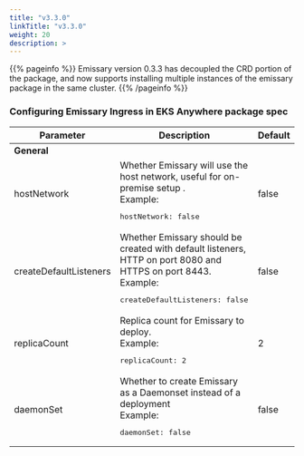 ```yaml
---
title: "v3.3.0"
linkTitle: "v3.3.0"
weight: 20
description: >
---
```


{{% pageinfo %}}
Emissary version 0.3.3 has decoupled the CRD portion of the package, and now supports installing multiple instances of the emissary package in the same cluster.
{{% /pageinfo %}}

### Configuring Emissary Ingress in EKS Anywhere package spec

| Parameter | Description | Default |
|---|---|---|
|**General**|||
| hostNetwork | Whether Emissary will use the host network, useful for on-premise setup .<br/>Example:<br/> <pre>hostNetwork: false</pre>| false
| createDefaultListeners | Whether Emissary should be created with default listeners, HTTP on port 8080 and HTTPS on port 8443. <br/>Example:<br/> <pre>createDefaultListeners: false</pre>| false
| replicaCount | Replica count for Emissary to deploy. <br/>Example:<br/> <pre>replicaCount: 2</pre>| 2
| daemonSet | Whether to create Emissary as a Daemonset instead of a deployment <br/>Example:<br/> <pre>daemonSet: false</pre>| false
